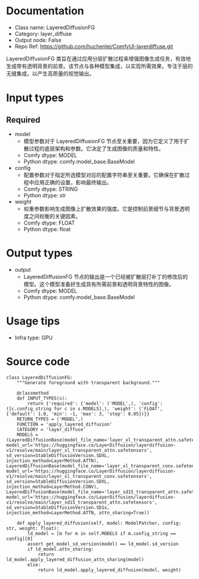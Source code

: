 # Documentation
- Class name: LayeredDiffusionFG
- Category: layer_diffuse
- Output node: False
- Repo Ref: https://github.com/huchenlei/ComfyUI-layerdiffuse.git

LayeredDiffusionFG 类旨在通过应用分层扩散过程来增强图像生成任务，有效地生成带有透明背景的前景。该节点与各种模型集成，以实现所需效果，专注于层的无缝集成，以产生高质量的视觉输出。

# Input types
## Required
- model
    - 模型参数对于 LayeredDiffusionFG 节点至关重要，因为它定义了用于扩散过程的底层架构和参数。它决定了生成图像的质量和特性。
    - Comfy dtype: MODEL
    - Python dtype: comfy.model_base.BaseModel
- config
    - 配置参数对于指定所选模型对应的配置字符串至关重要。它确保在扩散过程中应用正确的设置，影响最终输出。
    - Comfy dtype: STRING
    - Python dtype: str
- weight
    - 权重参数影响生成图像上扩散效果的强度。它是控制前景细节与背景透明度之间权衡的关键因素。
    - Comfy dtype: FLOAT
    - Python dtype: float

# Output types
- output
    - LayeredDiffusionFG 节点的输出是一个已经被扩散层打补丁的修改后的模型。这个模型准备好生成具有所需前景和透明背景特性的图像。
    - Comfy dtype: MODEL
    - Python dtype: comfy.model_base.BaseModel

# Usage tips
- Infra type: GPU

# Source code
```
class LayeredDiffusionFG:
    """Generate foreground with transparent background."""

    @classmethod
    def INPUT_TYPES(s):
        return {'required': {'model': ('MODEL',), 'config': ([c.config_string for c in s.MODELS],), 'weight': ('FLOAT', {'default': 1.0, 'min': -1, 'max': 3, 'step': 0.05})}}
    RETURN_TYPES = ('MODEL',)
    FUNCTION = 'apply_layered_diffusion'
    CATEGORY = 'layer_diffuse'
    MODELS = (LayeredDiffusionBase(model_file_name='layer_xl_transparent_attn.safetensors', model_url='https://huggingface.co/LayerDiffusion/layerdiffusion-v1/resolve/main/layer_xl_transparent_attn.safetensors', sd_version=StableDiffusionVersion.SDXL, injection_method=LayerMethod.ATTN), LayeredDiffusionBase(model_file_name='layer_xl_transparent_conv.safetensors', model_url='https://huggingface.co/LayerDiffusion/layerdiffusion-v1/resolve/main/layer_xl_transparent_conv.safetensors', sd_version=StableDiffusionVersion.SDXL, injection_method=LayerMethod.CONV), LayeredDiffusionBase(model_file_name='layer_sd15_transparent_attn.safetensors', model_url='https://huggingface.co/LayerDiffusion/layerdiffusion-v1/resolve/main/layer_sd15_transparent_attn.safetensors', sd_version=StableDiffusionVersion.SD1x, injection_method=LayerMethod.ATTN, attn_sharing=True))

    def apply_layered_diffusion(self, model: ModelPatcher, config: str, weight: float):
        ld_model = [m for m in self.MODELS if m.config_string == config][0]
        assert get_model_sd_version(model) == ld_model.sd_version
        if ld_model.attn_sharing:
            return ld_model.apply_layered_diffusion_attn_sharing(model)
        else:
            return ld_model.apply_layered_diffusion(model, weight)
```